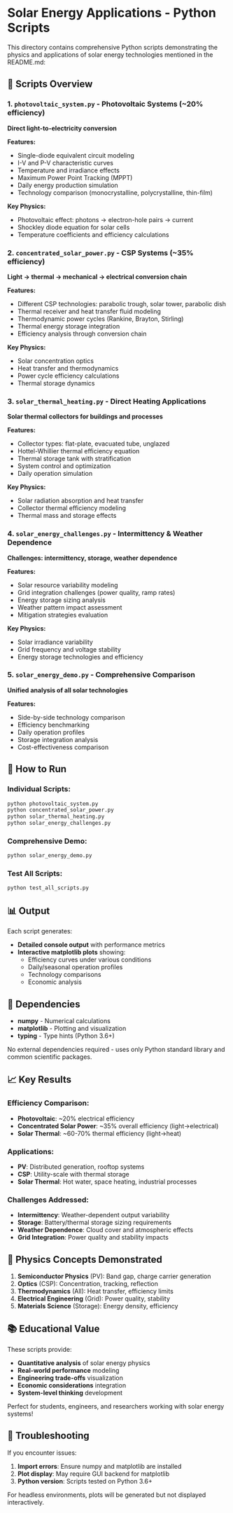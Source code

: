 # Solar Energy Applications - Python Scripts

This directory contains comprehensive Python scripts demonstrating the physics and applications of solar energy technologies mentioned in the README.md:

## 📂 Scripts Overview

### 1. `photovoltaic_system.py` - Photovoltaic Systems (~20% efficiency)
**Direct light-to-electricity conversion**

**Features:**
- Single-diode equivalent circuit modeling
- I-V and P-V characteristic curves
- Temperature and irradiance effects
- Maximum Power Point Tracking (MPPT)
- Daily energy production simulation
- Technology comparison (monocrystalline, polycrystalline, thin-film)

**Key Physics:**
- Photovoltaic effect: photons → electron-hole pairs → current
- Shockley diode equation for solar cells
- Temperature coefficients and efficiency calculations

### 2. `concentrated_solar_power.py` - CSP Systems (~35% efficiency)
**Light → thermal → mechanical → electrical conversion chain**

**Features:**
- Different CSP technologies: parabolic trough, solar tower, parabolic dish
- Thermal receiver and heat transfer fluid modeling
- Thermodynamic power cycles (Rankine, Brayton, Stirling)
- Thermal energy storage integration
- Efficiency analysis through conversion chain

**Key Physics:**
- Solar concentration optics
- Heat transfer and thermodynamics
- Power cycle efficiency calculations
- Thermal storage dynamics

### 3. `solar_thermal_heating.py` - Direct Heating Applications
**Solar thermal collectors for buildings and processes**

**Features:**
- Collector types: flat-plate, evacuated tube, unglazed
- Hottel-Whillier thermal efficiency equation
- Thermal storage tank with stratification
- System control and optimization
- Daily operation simulation

**Key Physics:**
- Solar radiation absorption and heat transfer
- Collector thermal efficiency modeling
- Thermal mass and storage effects

### 4. `solar_energy_challenges.py` - Intermittency & Weather Dependence
**Challenges: intermittency, storage, weather dependence**

**Features:**
- Solar resource variability modeling
- Grid integration challenges (power quality, ramp rates)
- Energy storage sizing analysis
- Weather pattern impact assessment
- Mitigation strategies evaluation

**Key Physics:**
- Solar irradiance variability
- Grid frequency and voltage stability
- Energy storage technologies and efficiency

### 5. `solar_energy_demo.py` - Comprehensive Comparison
**Unified analysis of all solar technologies**

**Features:**
- Side-by-side technology comparison
- Efficiency benchmarking
- Daily operation profiles
- Storage integration analysis
- Cost-effectiveness comparison

## 🚀 How to Run

### Individual Scripts:
```bash
python photovoltaic_system.py
python concentrated_solar_power.py
python solar_thermal_heating.py
python solar_energy_challenges.py
```

### Comprehensive Demo:
```bash
python solar_energy_demo.py
```

### Test All Scripts:
```bash
python test_all_scripts.py
```

## 📊 Output

Each script generates:
- **Detailed console output** with performance metrics
- **Interactive matplotlib plots** showing:
  - Efficiency curves under various conditions
  - Daily/seasonal operation profiles
  - Technology comparisons
  - Economic analysis

## 🔧 Dependencies

- **numpy** - Numerical calculations
- **matplotlib** - Plotting and visualization
- **typing** - Type hints (Python 3.6+)

No external dependencies required - uses only Python standard library and common scientific packages.

## 📈 Key Results

### Efficiency Comparison:
- **Photovoltaic**: ~20% electrical efficiency
- **Concentrated Solar Power**: ~35% overall efficiency (light→electrical)
- **Solar Thermal**: ~60-70% thermal efficiency (light→heat)

### Applications:
- **PV**: Distributed generation, rooftop systems
- **CSP**: Utility-scale with thermal storage
- **Solar Thermal**: Hot water, space heating, industrial processes

### Challenges Addressed:
- **Intermittency**: Weather-dependent output variability
- **Storage**: Battery/thermal storage sizing requirements
- **Weather Dependence**: Cloud cover and atmospheric effects
- **Grid Integration**: Power quality and stability impacts

## 🔬 Physics Concepts Demonstrated

1. **Semiconductor Physics** (PV): Band gap, charge carrier generation
2. **Optics** (CSP): Concentration, tracking, reflection
3. **Thermodynamics** (All): Heat transfer, efficiency limits
4. **Electrical Engineering** (Grid): Power quality, stability
5. **Materials Science** (Storage): Energy density, efficiency

## 📚 Educational Value

These scripts provide:
- **Quantitative analysis** of solar energy physics
- **Real-world performance** modeling
- **Engineering trade-offs** visualization
- **Economic considerations** integration
- **System-level thinking** development

Perfect for students, engineers, and researchers working with solar energy systems!

## 🐛 Troubleshooting

If you encounter issues:

1. **Import errors**: Ensure numpy and matplotlib are installed
2. **Plot display**: May require GUI backend for matplotlib
3. **Python version**: Scripts tested on Python 3.6+

For headless environments, plots will be generated but not displayed interactively.